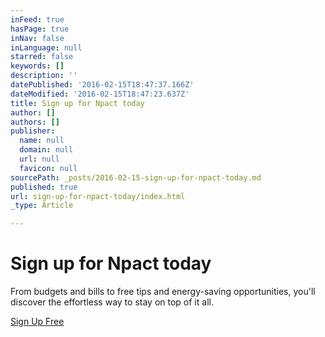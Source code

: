 ```yaml
---
inFeed: true
hasPage: true
inNav: false
inLanguage: null
starred: false
keywords: []
description: ''
datePublished: '2016-02-15T18:47:37.166Z'
dateModified: '2016-02-15T18:47:23.637Z'
title: Sign up for Npact today
author: []
authors: []
publisher:
  name: null
  domain: null
  url: null
  favicon: null
sourcePath: _posts/2016-02-15-sign-up-for-npact-today.md
published: true
url: sign-up-for-npact-today/index.html
_type: Article

---
```

# Sign up for Npact today

From budgets and bills to free tips and energy-saving opportunities, you'll discover the effortless way to stay on top of it all.

[Sign Up Free][0]

[0]: https://itunes.apple.com/us/genre/ios/id36?mt=8